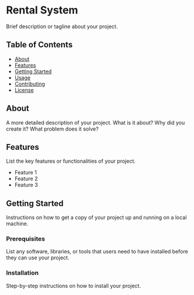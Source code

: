 # Rental System

Brief description or tagline about your project.

## Table of Contents

- [About](#about)
- [Features](#features)
- [Getting Started](#getting-started)
- [Usage](#usage)
- [Contributing](#contributing)
- [License](#license)

## About

A more detailed description of your project. What is it about? Why did you create it? What problem does it solve?

## Features

List the key features or functionalities of your project.

- Feature 1
- Feature 2
- Feature 3

## Getting Started

Instructions on how to get a copy of your project up and running on a local machine.

### Prerequisites

List any software, libraries, or tools that users need to have installed before they can use your project.


### Installation

Step-by-step instructions on how to install your project.



